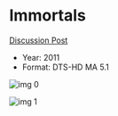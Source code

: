 # Immortals

[Discussion Post](https://www.avsforum.com/threads/bass-eq-for-filtered-movies.2995212/post-58303328)

* Year: 2011
* Format: DTS-HD MA 5.1

![img 0](https://i.imgur.com/JWlUQoo.jpg)

![img 1](https://i.imgur.com/BGaK6O2.png)

